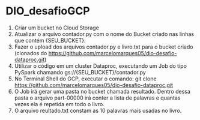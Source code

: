 # DIO_desafioGCP
1.	Criar um bucket no Cloud Storage
2.	Atualizar o arquivo contador.py com o nome do Bucket criado nas linhas que contém {SEU_BUCKET}.
3.	Fazer o upload dos arquivos contador.py e livro.txt para o bucket criado (clonados do https://github.com/marcelomarques05/dio-desafio-dataproc.git)
4.	Utilizar o código em um cluster Dataproc, executando um Job do tipo PySpark chamando gs://{SEU_BUCKET}/contador.py
5.  No Terminal Shell do GCP, executar o comando: git clone https://github.com/marcelomarques05/dio-desafio-dataproc.git  
5.	O Job irá gerar uma pasta no bucket chamada resultado. Dentro dessa pasta o arquivo part-00000 irá conter a lista de palavras e quantas vezes ela é repetida em todo o livro.
6.	O arquivo reultado.txt constam as 10 palavras mais usadas no livro.
